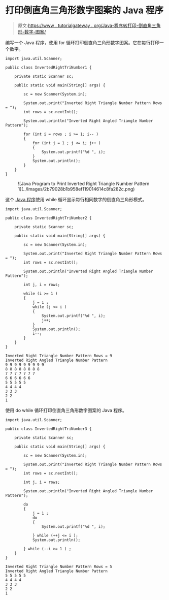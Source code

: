 # 打印倒直角三角形数字图案的 Java 程序

> 原文:[https://www . tutorialgateway . org/Java-程序转打印-倒直角三角形-数字-图案/](https://www.tutorialgateway.org/java-program-to-print-inverted-right-triangle-number-pattern/)

编写一个 Java 程序，使用 for 循环打印倒直角三角形数字图案。它在每行打印一个数字。

```
import java.util.Scanner;

public class InvertedRightTriNumber1 {

	private static Scanner sc;

	public static void main(String[] args) {

		sc = new Scanner(System.in);	

		System.out.print("Inverted Right Triangle Number Pattern Rows = ");
		int rows = sc.nextInt();

		System.out.println("Inverted Right Angled Triangle Number Pattern");

		for (int i = rows ; i >= 1; i-- ) 
		{
			for (int j = 1 ; j <= i; j++ ) 	
			{
				System.out.printf("%d ", i);
			}
			System.out.println();
		}
	}
}
```

<figure class="wp-block-image size-large">![Java Program to Print Inverted Right Triangle Number Pattern 1](../Images/2b79028b1b958ef119014614c8fa282c.png)</figure>

这个 [Java 程序](https://www.tutorialgateway.org/learn-java-programs/)使用 while 循环显示每行相同数字的倒直角三角形模式。

```
import java.util.Scanner;

public class InvertedRightTriNumber2 {

	private static Scanner sc;

	public static void main(String[] args) {

		sc = new Scanner(System.in);	

		System.out.print("Inverted Right Triangle Number Pattern Rows = ");
		int rows = sc.nextInt();

		System.out.println("Inverted Right Angled Triangle Number Pattern");

		int j, i = rows;

		while (i >= 1 ) 
		{
			j = 1 ; 
			while (j <= i ) 	
			{
				System.out.printf("%d ", i);
				j++;
			}
			System.out.println();
			i--;
		}
	}
}
```

```
Inverted Right Triangle Number Pattern Rows = 9
Inverted Right Angled Triangle Number Pattern
9 9 9 9 9 9 9 9 9 
8 8 8 8 8 8 8 8 
7 7 7 7 7 7 7 
6 6 6 6 6 6 
5 5 5 5 5 
4 4 4 4 
3 3 3 
2 2 
1 
```

使用 do while 循环打印倒直角三角形数字图案的 Java 程序。

```
import java.util.Scanner;

public class InvertedRightTriNumber3 {

	private static Scanner sc;

	public static void main(String[] args) {

		sc = new Scanner(System.in);	

		System.out.print("Inverted Right Triangle Number Pattern Rows = ");
		int rows = sc.nextInt();

		int j, i = rows;

		System.out.println("Inverted Right Angled Triangle Number Pattern");

		do
		{
			j = 1 ; 
			do 	
			{
				System.out.printf("%d ", i);

			} while (++j <= i );
			System.out.println();

		} while (--i >= 1 ) ;
	}
}
```

```
Inverted Right Triangle Number Pattern Rows = 5
Inverted Right Angled Triangle Number Pattern
5 5 5 5 5 
4 4 4 4 
3 3 3 
2 2 
1 
```